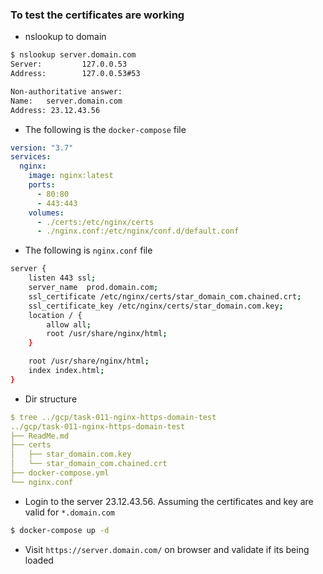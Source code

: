 ### To test the certificates are working

- nslookup to domain

```bash
$ nslookup server.domain.com
Server:         127.0.0.53
Address:        127.0.0.53#53

Non-authoritative answer:
Name:   server.domain.com
Address: 23.12.43.56
```

- The following is the `docker-compose` file

```yaml
version: "3.7"
services:
  nginx:
    image: nginx:latest
    ports:
      - 80:80
      - 443:443
    volumes:
      - ./certs:/etc/nginx/certs
      - ./nginx.conf:/etc/nginx/conf.d/default.conf
```

- The following is `nginx.conf` file

```bash
server {
    listen 443 ssl;
    server_name  prod.domain.com;
    ssl_certificate /etc/nginx/certs/star_domain_com.chained.crt;
    ssl_certificate_key /etc/nginx/certs/star_domain.com.key;
    location / {
        allow all;
        root /usr/share/nginx/html;
    }

    root /usr/share/nginx/html;
    index index.html;
}
```

- Dir structure

```yaml
$ tree ../gcp/task-011-nginx-https-domain-test 
../gcp/task-011-nginx-https-domain-test
├── ReadMe.md
├── certs
│   ├── star_domain.com.key
│   └── star_domain_com.chained.crt
├── docker-compose.yml
└── nginx.conf

```

- Login to the server  23.12.43.56. Assuming the certificates and key are valid for `*.domain.com`

```bash
$ docker-compose up -d
```



- Visit `https://server.domain.com/` on browser and validate if its being loaded
